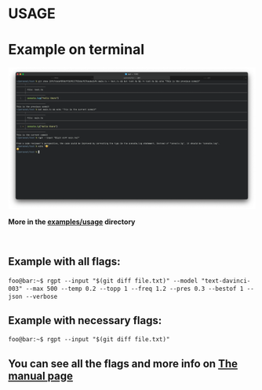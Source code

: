 # USAGE

# Example on terminal

![Usage Example](/assets/examples/usage/base_usage.png)

**More in the [examples/usage](https://github.com/vibovenkat123/review-gpt/tree/main/assets/examples/usage) directory**

<br />

## Example with all flags:

```console
foo@bar:~$ rgpt --input "$(git diff file.txt)" --model "text-davinci-003" --max 500 --temp 0.2 --topp 1 --freq 1.2 --pres 0.3 --bestof 1 --json --verbose
```

## Example with necessary flags:

```console
foo@bar:~$ rgpt --input "$(git diff file.txt)"
```

## You can see all the flags and more info on [The manual page](https://github.com/vibovenkat123/review-gpt/blob/main/man/rgpt.1.ronn)
